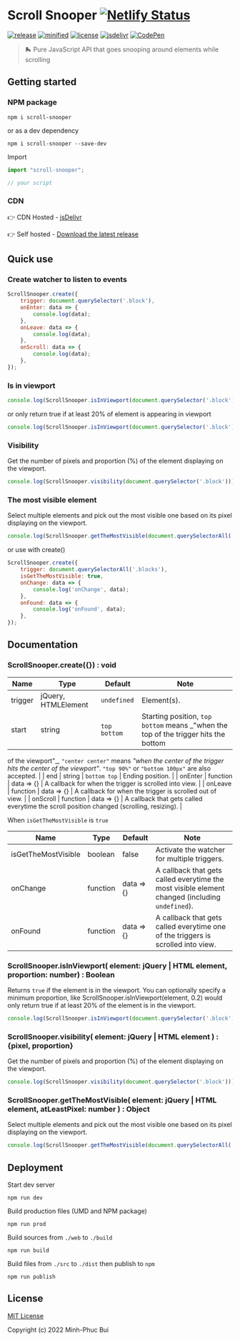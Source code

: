 # Scroll Snooper [![Netlify Status](https://api.netlify.com/api/v1/badges/02c06c92-b238-4648-956e-339ccaa6a779/deploy-status)](https://app.netlify.com/sites/scroll-snooper/deploys)

[![release](https://badgen.net/github/release/phucbm/scroll-snooper/?cache=600)](https://github.com/phucbm/scroll-snooper/releases/latest)
[![minified](https://badgen.net/badge/minified/4KB/cyan)](https://www.jsdelivr.com/package/gh/phucbm/scroll-snooper)
[![license](https://badgen.net/github/license/phucbm/scroll-snooper/)](https://github.com/phucbm/scroll-snooper/blob/main/LICENSE)
[![jsdelivr](https://data.jsdelivr.com/v1/package/gh/phucbm/scroll-snooper/badge?style=rounded)](https://www.jsdelivr.com/package/gh/phucbm/scroll-snooper)
[![CodePen](https://badgen.net/badge/Demo/CodePen/black)](https://codepen.io/phucbui/pen/GRvxYeg)

> 🛼 Pure JavaScript API that goes snooping around elements while scrolling

## Getting started

### NPM package

```shell
npm i scroll-snooper
```

or as a dev dependency

```shell
npm i scroll-snooper --save-dev
```

Import

```js
import "scroll-snooper";

// your script
```

### CDN

👉 CDN Hosted - [jsDelivr](https://www.jsdelivr.com/package/gh/phucbm/scroll-snooper)

👉 Self hosted - [Download the latest release](https://github.com/phucbm/scroll-snooper/releases/latest)

## Quick use

### Create watcher to listen to events

```js
ScrollSnooper.create({
    trigger: document.querySelector('.block'),
    onEnter: data => {
        console.log(data);
    },
    onLeave: data => {
        console.log(data);
    },
    onScroll: data => {
        console.log(data);
    },
});
```

### Is in viewport

```js
console.log(ScrollSnooper.isInViewport(document.querySelector('.block')));
```

or only return true if at least 20% of element is appearing in viewport

```js
console.log(ScrollSnooper.isInViewport(document.querySelector('.block'), 0.2));
```

### Visibility

Get the number of pixels and proportion (%) of the element displaying on the viewport.

```js
console.log(ScrollSnooper.visibility(document.querySelector('.block')));
```

### The most visible element

Select multiple elements and pick out the most visible one based on its pixel displaying on the viewport.

```js
console.log(ScrollSnooper.getTheMostVisible(document.querySelectorAll('.blocks')));
```

or use with create()

```js
ScrollSnooper.create({
    trigger: document.querySelectorAll('.blocks'),
    isGetTheMostVisible: true,
    onChange: data => {
        console.log('onChange', data);
    },
    onFound: data => {
        console.log('onFound', data);
    },
});
```

## Documentation

### ScrollSnooper.create({}) : void

| Name    | Type                | Default      | Note                                                                                |
|---------|---------------------|--------------|-------------------------------------------------------------------------------------|
| trigger | jQuery, HTMLElement | `undefined`  | Element(s).                                                                         |
| start   | string              | `top bottom` | Starting position, `top bottom` means _"when the top of the trigger hits the bottom |

of the viewport"_, `"center center"` means _"when the center of the trigger hits the center of the
viewport"_. `"top 90%"` or `"bottom 100px"` are also accepted. |
| end | string | `bottom top`  | Ending position. |
| onEnter | function | data => {} | A callback for when the trigger is scrolled into view. |
| onLeave | function | data => {} | A callback for when the trigger is scrolled out of view. |
| onScroll | function | data => {} | A callback that gets called everytime the scroll position changed (scrolling,
resizing). |

When `isGetTheMostVisible` is `true`

| Name                | Type     | Default    | Note                                                                                            |
|---------------------|----------|------------|-------------------------------------------------------------------------------------------------|
| isGetTheMostVisible | boolean  | false      | Activate the watcher for multiple triggers.                                                     |
| onChange            | function | data => {} | A callback that gets called everytime the most visible element changed (including `undefined`). |
| onFound             | function | data => {} | A callback that gets called everytime one of the triggers is scrolled into view.                |

### ScrollSnooper.isInViewport( element: jQuery | HTML element, proportion: number) : Boolean

Returns `true` if the element is in the viewport. You can optionally specify a minimum proportion, like
ScrollSnooper.isInViewport(element, 0.2) would only return true if at least 20% of the element is in the viewport.

```js
console.log(ScrollSnooper.isInViewport(document.querySelector('.block'), 0.2));
```

### ScrollSnooper.visibility( element: jQuery | HTML element ) : {pixel, proportion}

Get the number of pixels and proportion (%) of the element displaying on the viewport.

```js
console.log(ScrollSnooper.visibility(document.querySelector('.block')));
```

### ScrollSnooper.getTheMostVisible( element: jQuery | HTML element, atLeastPixel: number ) : Object

Select multiple elements and pick out the most visible one based on its pixel displaying on the viewport.

```js
console.log(ScrollSnooper.getTheMostVisible(document.querySelectorAll('.blocks')));
```

## Deployment

Start dev server

```shell
npm run dev
```

Build production files (UMD and NPM package)

```shell
npm run prod
```

Build sources from `./web` to `./build`

```shell
npm run build
```

Build files from `./src` to `./dist` then publish to `npm`

```shell
npm run publish
```

## License

[MIT License](https://github.com/phucbm/scroll-snooper/blob/main/LICENSE)

Copyright (c) 2022 Minh-Phuc Bui
